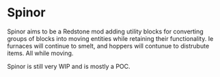 # Spinor

Spinor aims to be a Redstone mod adding utility blocks for converting groups of blocks into moving entities while retaining their functionality. Ie furnaces will continue to smelt, and hoppers will contunue to distrubute items. All while moving. 

Spinor is still very WIP and is mostly a POC.
